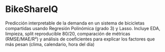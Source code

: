 # BikeShareIQ
Predicción interpretable de la demanda en un sistema de bicicletas compartidas usando Regresión Polinómica (grado 3) y Lasso. Incluye EDA, limpieza, split reproducible 80/20, comparación de métricas (RMSE/MAE/R²) y análisis de coeficientes para explicar los factores que más pesan (clima, calendario, hora del día)

